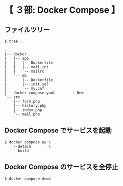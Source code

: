 # 【 ３部: Docker Compose 】

## ファイルツリー

```
$ tree .

.
|-- docker
|   |-- app
|   |   |-- Dockerfile
|   |   |-- mail.ini
|   |   `-- mailrc
|   `-- db
|       |-- Dockerfile
|       |-- init.sql
|       `-- my.cnf
|-- docker-compose.yaml        ← New
`-- src
    |-- form.php
    |-- history.php
    |-- index.php
    `-- mail.php
```

## Docker Compose でサービスを起動

```
$ docker compose up \
    --detach        \
    --build
```

## Docker Compose のサービスを全停止

```
$ docker compose down
```

